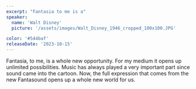 ```yaml
---
excerpt: "Fantasia to me is a"
speaker:
  name: 'Walt Disney'
  picture: '/assets/images/Walt_Disney_1946_cropped_100x100.JPG'

color: '#544baf'
releaseDate: '2023-10-15'
---
```

Fantasia, to me, is a whole new opportunity. For my medium it opens up unlimited possibilities. Music has always played a very important part since sound came into the cartoon. Now, the full expression that comes from the new Fantasound opens up a whole new world for us.
